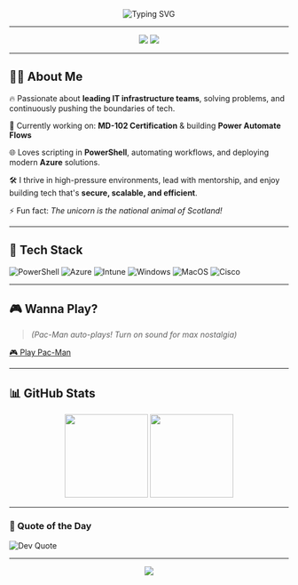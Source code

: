 <!-- Neon GitHub Profile README for Stephen -->

<div align="center">
  <img src="https://readme-typing-svg.demolab.com?font=Fira+Code&size=24&pause=1000&center=true&vCenter=true&width=435&lines=Hi+%F0%9F%91%8B%2C+I'm+Stephen!;" alt="Typing SVG" />
</div>

---

<div align="center">
  <img src="https://img.shields.io/badge/💡-Always%20Learning-neon?style=for-the-badge&logoColor=white&color=ff00ff&labelColor=black" />
  <img src="https://img.shields.io/badge/🚀-Tech%20Leader-neon?style=for-the-badge&logoColor=white&color=00ffff&labelColor=black" />
</div>

---

## 👨‍💻 About Me

🔥 Passionate about **leading IT infrastructure teams**, solving problems, and continuously pushing the boundaries of tech.

🧠 Currently working on: **MD-102 Certification** & building **Power Automate Flows**

🌐 Loves scripting in **PowerShell**, automating workflows, and deploying modern **Azure** solutions.

🛠️ I thrive in high-pressure environments, lead with mentorship, and enjoy building tech that's **secure, scalable, and efficient**.

⚡ Fun fact: *The unicorn is the national animal of Scotland!*

---

## 💾 Tech Stack

![PowerShell](https://img.shields.io/badge/PowerShell-%235391FE.svg?style=flat-square&logo=powershell&logoColor=white)
![Azure](https://img.shields.io/badge/Azure-%230072C6.svg?style=flat-square&logo=azuredevops&logoColor=white)
![Intune](https://img.shields.io/badge/Intune-0078D4?style=flat-square&logo=microsoft&logoColor=white)
![Windows](https://img.shields.io/badge/Windows-0078D6?style=flat-square&logo=windows&logoColor=white)
![MacOS](https://img.shields.io/badge/macOS-000000?style=flat-square&logo=apple&logoColor=white)
![Cisco](https://img.shields.io/badge/Cisco-1BA0D7?style=flat-square&logo=cisco&logoColor=white)

---

## 🎮 Wanna Play?

> *(Pac-Man auto-plays! Turn on sound for max nostalgia)*

<a href="[https://github.com/SneakySockz/pacman-lit](https://pacman-e281c.firebaseapp.com/)e" class="glow-button" target="_blank">🎮 Play Pac-Man</a>


---

## 📊 GitHub Stats

<p align="center">
  <img src="https://github-readme-stats.vercel.app/api?username=sneakysockz&theme=tokyonight&show_icons=true&hide_border=false" height="150px"/>
  <img src="https://streak-stats.demolab.com?user=sneakysockz&theme=tokyonight&hide_border=false" height="150px"/>
</p>

---

### 🧠 Quote of the Day

![Dev Quote](https://quotes-github-readme.vercel.app/api?type=horizontal&theme=radical)

---

<p align="center">
  <img src="https://visitcount.itsvg.in/api?id=sneakysockz&label=Profile%20Views&color=0&icon=5&pretty=true" />
</p>

<!-- Feel free to replace or add more interactivity below! -->
